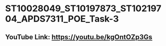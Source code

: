 # ST10028049_ST10197873_ST10219704_APDS7311_POE_Task-3

## **YouTube Link:** https://youtu.be/kgOntOZp3Gs
